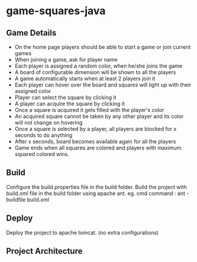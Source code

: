 # game-squares-java

## Game Details
* On the home page players should be able to start a game or join current games
* When joining a game, ask for player name
* Each player is assigned a random color, when he/she joins the game
* A board of configurable dimension will be shown to all the players
* A game automatically starts when at least 2 players join it
* Each player can hover over the board and squares will light up with their assigned color
* Player can select the square by clicking it
* A player can acquire the square by clicking it
* Once a square is acquired it gets filled with the player's color
* An acquired square cannot be taken by any other player and its color will not change on hovering
* Once a square is selected by a player, all players are blocked for x seconds to do anything
* After x seconds, board becomes available again for all the players
* Game ends when all squares are colored and players with maximum squared colored wins.

## Build
Configure the build.properties file in the build folder.
Build the project with build.xml file in the build folder using apache ant.
eg. cmd command : ant - buildfile build.xml

## Deploy 
Deploy the project to apache tomcat. (no extra configurations)

## Project Architecture

